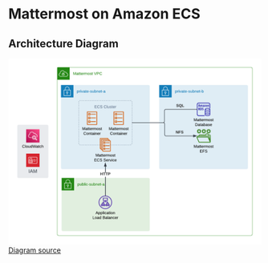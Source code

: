 # Mattermost on Amazon ECS

## Architecture Diagram

![Architecture Diagram](images/architecture.png)
[Diagram source](https://lucid.app/lucidchart/570e3e8b-af9b-49bd-90b7-33489a2f8d46/edit?viewport_loc=-163%2C89%2C1714%2C1128%2C0_0&invitationId=inv_f176c73a-bf02-4180-8041-a4268ca89f21)
